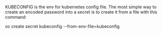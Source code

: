KUBECONFIG is the env for kubernetes config file.
The most simple way to create an encoded password into a secret is to create it from a file with this command:

 oc create secret kubeconfig --from-env-file=kubeconfig
